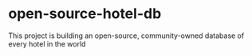 # open-source-hotel-db

This project is building an open-source, community-owned database of every hotel in the world

